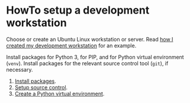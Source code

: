 HowTo setup a development workstation
=====================================
Choose or create an Ubuntu Linux workstation or server.  Read
[how I created my development workstation][initiation] for an example.

Install packages for Python 3, for PIP, and for Python virtual environment
(`venv`).  Install packages for the relevant source control tool (`git`), if
necessary.

1. [Install packages][install].
1. [Setup source control][clone].
1. [Create a Python virtual environment][venv].

[activate]: ./HowTo-activate_this_project.md "HowTo activate this project"
[application]: ./HowTo-execute_application.md "HowTo execute application"
[AWS CLI]: ./HowTo-setup-AWS_CLI.md "HowTo setup AWS CLI"
[clone]: ./HowTo-setup-source_control.md "HowTo setup source control"
[deploy]: ./HowTo-deploy-server.md "HowTo deploy server"
[initiation]: ./project_initiation.md "How Rob initiated the project repository"
[install]: ./HowTo-install-packages.md "HowTo install Ubuntu packages"
[license]: ../LICENSE.md "License"
[ReadMe]: ../README.md "ReadMe"
[test]: ./HowTo-test.md "HowTo test"
[venv]: ./HowTo-setup-Python_virtual_environment.md "HowTo setup Python virtual environment"
[workstation]: ./HowTo-setup-workstation.md "HowTo setup workstation"

